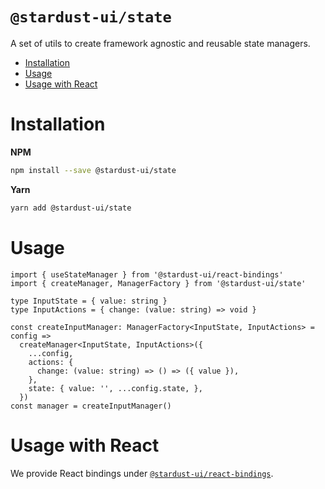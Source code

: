 `@stardust-ui/state`
===

A set of utils to create framework agnostic and reusable state managers.

<!-- START doctoc generated TOC please keep comment here to allow auto update -->
<!-- DON'T EDIT THIS SECTION, INSTEAD RE-RUN doctoc TO UPDATE -->
<!-- END doctoc generated TOC please keep comment here to allow auto update -->

- [Installation](#installation)
- [Usage](#usage)
- [Usage with React](#usage-with-react)

<!-- END doctoc generated TOC please keep comment here to allow auto update -->

# Installation

**NPM**
```bash
npm install --save @stardust-ui/state
```

**Yarn**
```bash
yarn add @stardust-ui/state
```

# Usage

```tsx
import { useStateManager } from '@stardust-ui/react-bindings'
import { createManager, ManagerFactory } from '@stardust-ui/state'

type InputState = { value: string }
type InputActions = { change: (value: string) => void }

const createInputManager: ManagerFactory<InputState, InputActions> = config =>
  createManager<InputState, InputActions>({
    ...config,
    actions: {
      change: (value: string) => () => ({ value }),
    },
    state: { value: '', ...config.state, },
  })
const manager = createInputManager()
```

# Usage with React

We provide React bindings under [`@stardust-ui/react-bindings`](https://github.com/stardust-ui/react/tree/master/packages/react-bindings).
